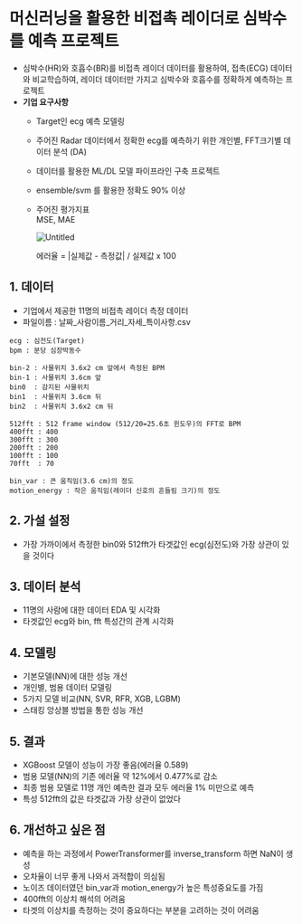 # 머신러닝을 활용한 비접촉 레이더로 심박수를 예측 프로젝트

* 심박수(HR)와 호흡수(BR)를 비접촉 레이더 데이터를 활용하여, 접촉(ECG) 데이터와 비교학습하여, 레이더 데이터만 가지고 심박수와 호흡수를 정확하게 예측하는 프로젝트
* **기업 요구사항**  
  * Target인 ecg 예측 모델링  
  * 주어진 Radar 데이터에서 정확한 ecg를 예측하기 위한 개인별, FFT크기별 데이터 분석 (DA)  
  * 데이터를 활용한 ML/DL 모델 파이프라인 구축 프로젝트
  * ensemble/svm 를 활용한 정확도 90% 이상
  * 주어진 평가지표  
    MSE, MAE
  
    ![Untitled](https://user-images.githubusercontent.com/86766081/163770911-03c3b82d-f92e-4d20-8a6d-e073986db5fe.png)
    
    에러율 = |실제값 - 측정값| / 실제값 x 100  
   
## 1. 데이터

   * 기업에서 제공한 11명의 비접촉 레이더 측정 데이터 
   * 파일이름 : 날짜_사람이름_거리_자세_특이사항.csv  
    
    ecg : 심전도(Target)
    bpm : 분당 심장박동수

    bin-2 : 사물위치 3.6x2 cm 앞에서 측정된 BPM
    bin-1 : 사물위치 3.6cm 앞
    bin0  : 감지된 사물위치
    bin1  : 사물위치 3.6cm 뒤
    bin2  : 사물위치 3.6x2 cm 뒤
    
    512fft : 512 frame window (512/20=25.6초 윈도우)의 FFT로 BPM
    400fft : 400
    300fft : 300
    200fft : 200
    100fft : 100
    70fft  : 70

    bin_var : 큰 움직임(3.6 cm)의 정도
    motion_energy : 작은 움직임(레이더 신호의 흔들림 크기)의 정도
    
## 2. 가설 설정
   * 가장 가까이에서 측정한 bin0와 512fft가 타겟값인 ecg(심전도)와 가장 상관이 있을 것이다

## 3. 데이터 분석
   * 11명의 사람에 대한 데이터 EDA 및 시각화
   * 타겟값인 ecg와 bin, fft 특성간의 관계 시각화
## 4. 모델링
   * 기본모델(NN)에 대한 성능 개선
   * 개인별, 범용 데이터 모델링
   * 5가지 모델 비교(NN, SVR, RFR, XGB, LGBM)
   * 스태킹 앙상블 방법을 통한 성능 개선
## 5. 결과
   * XGBoost 모델이 성능이 가장 좋음(에러율 0.589)
   * 범용 모델(NN)의 기존 에러율 약 12%에서 0.477%로 감소
   * 최종 범용 모델로 11명 개인 예측한 결과 모두 에러율 1% 미만으로 예측
   * 특성 512fft의 값은 타겟값과 가장 상관이 없었다
## 6. 개선하고 싶은 점
   * 예측을 하는 과정에서 PowerTransformer를 inverse_transform 하면 NaN이 생성
   * 오차율이 너무 좋게 나와서 과적합이 의심됨
   * 노이즈 데이터였던 bin_var과 motion_energy가 높은 특성중요도를 가짐
   * 400fft의 이상치 해석의 어려움
   * 타겟의 이상치를 측정하는 것이 중요하다는 부분을 고려하는 것이 어려움
